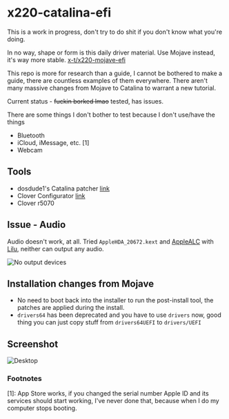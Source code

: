 # x220-catalina-efi

This is a work in progress, don't try to do shit if you don't know what you're doing.

In no way, shape or form is this daily driver material. Use Mojave instead, it's way more stable. [x-t/x220-mojave-efi](https://github.com/x-t/x220-mojave-efi)

This repo is more for research than a guide, I cannot be bothered to make a guide, there are countless examples of them everywhere. There aren't many massive changes from Mojave to Catalina to warrant a new tutorial.

Current status - ~~fuckin borked lmao~~ tested, has issues.

There are some things I don't bother to test because I don't use/have the things
* Bluetooth
* iCloud, iMessage, etc. [1]
* Webcam

## Tools

* dosdude1's Catalina patcher [link](http://dosdude1.com/catalina/)
* Clover Configurator [link](https://mackie100projects.altervista.org/download-clover-configurator/)
* Clover r5070

## Issue - Audio

Audio doesn't work, at all. Tried `AppleHDA_20672.kext` and [AppleALC](https://github.com/acidanthera/AppleALC) with [Lilu](https://github.com/acidanthera/Lilu), neither can output any audio.

![No output devices](https://i.arxius.io/62337b3b.png)

## Installation changes from Mojave

* No need to boot back into the installer to run the post-install tool, the patches are applied during the install.
* `drivers64` has been deprecated and you have to use `drivers` now, good thing you can just copy stuff from `drivers64UEFI` to `drivers/UEFI`

## Screenshot

![Desktop](https://i.arxius.io/99c49b7b.png)

### Footnotes

[1]: App Store works, if you changed the serial number Apple ID and its services should start working, I've never done that, because when I do my computer stops booting.
